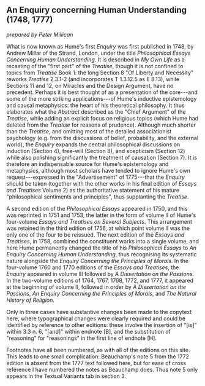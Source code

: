 ## An Enquiry concerning Human Understanding (1748, 1777)

_prepared by Peter Millican_

What is now known as Hume's first *Enquiry* was first published in 1748, by Andrew Millar of the Strand, London, under the title *Philosophical Essays Concerning Human Understanding*. It is described in *My Own Life* as a recasting of the "first part" of the *Treatise*, though it is not confined to topics from *Treatise* Book 1: the long Section 8 "Of Liberty and Necessity" reworks *Treatise* 2.3.1-2 (and incorporates T&nbsp;1.3.12.5 as E&nbsp;8.13), while Sections 11 and 12, on Miracles and the Design Argument, have no precedent. Perhaps it is best thought of as a presentation of the core---and some of the more striking applications---of Hume's inductive epistemology and causal metaphysics: the heart of his theoretical philosophy. It thus elaborates what the *Abstract* described as the "Chief Argument" of the *Treatise*, while adding an explicit focus on religious topics (which Hume had deleted from the *Treatise* for reasons of prudence). Although much shorter than the *Treatise*, and omitting most of the detailed associationist psychology (e.g. from the discussions of belief, probability, and the external world), the *Enquiry* expands the central philosophical discussions on induction (Section 4), free-will (Section 8), and scepticism (Section 12) while also polishing significantly the treatment of causation (Section 7). It is therefore an indispensable source for Hume's epistemology and metaphysics, although most scholars have tended to ignore Hume's own request---expressed in the "Advertisement" of 1775---that the *Enquiry* should be taken (together with the other works in his final edition of *Essays and Treatises* Volume 2) as the authoritative statement of his mature "philosophical sentiments and principles", thus supplanting the *Treatise*.

A second edition of the *Philosophical Essays* appeared in 1750, and this was reprinted in 1751 and 1753, the latter in the form of volume II of Hume's four-volume *Essays and Treatises on Several Subjects*. This arrangement was retained in the third edition of 1756, at which point volume II was the only one of the four to be reissued. The next edition of the *Essays and Treatises*, in 1758, combined the constituent works into a single volume, and here Hume permanently changed the title of his *Philosophical Essays* to *An Enquiry Concerning Human Understanding*, thus recognising its systematic nature alongside the *Enquiry Concerning the Principles of Morals*. In the four-volume 1760 and 1770 editions of the *Essays and Treatises*, the *Enquiry* appeared in volume III followed by *A Dissertation on the Passions*. In the two-volume editions of 1764, 1767, 1768, 1772, and 1777, it appeared at the beginning of volume II, followed in order by *A Dissertation on the Passions*, *An Enquiry Concerning the Principles of Morals*, and *The Natural History of Religion*.

Only in three cases have substantive changes been made to the copytext here, where typographical changes were clearly required and could be identified by reference to other editions: these involve the insertion of "[is]" within 3.3 n. 6, "[and]" within endnote [B], and the substitution of "reasoning" for "reasonings" in the first line of endnote [H].

Footnotes have all been numbered, as with all of the editions on this site. This leads to one small complication: Beauchamp's note 5 from the 1772 edition is absent from the 1777 text followed here, but for ease of cross reference I have numbered the notes as Beauchamp does. Thus note 5 only appears in the Textual Variants tab in section 3.
